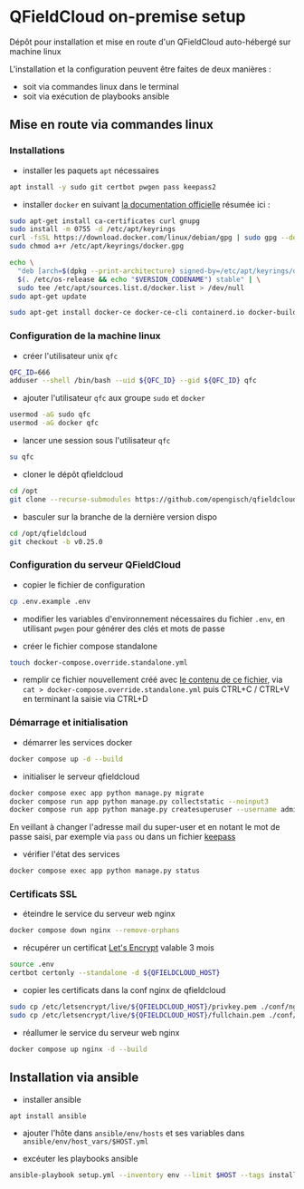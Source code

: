 # QFieldCloud on-premise setup

Dépôt pour installation et mise en route d'un QFieldCloud auto-hébergé sur machine linux

L'installation et la configuration peuvent être faites de deux manières : 
- soit via commandes linux dans le terminal
- soit via exécution de playbooks ansible

## Mise en route via commandes linux

### Installations

- installer les paquets `apt` nécessaires

```sh
apt install -y sudo git certbot pwgen pass keepass2
```

- installer `docker` en suivant [la documentation officielle](https://docs.docker.com/engine/install/debian/) résumée ici :

```sh
sudo apt-get install ca-certificates curl gnupg
sudo install -m 0755 -d /etc/apt/keyrings
curl -fsSL https://download.docker.com/linux/debian/gpg | sudo gpg --dearmor -o /etc/apt/keyrings/docker.gpg
sudo chmod a+r /etc/apt/keyrings/docker.gpg

echo \
  "deb [arch=$(dpkg --print-architecture) signed-by=/etc/apt/keyrings/docker.gpg] https://download.docker.com/linux/debian \
  $(. /etc/os-release && echo "$VERSION_CODENAME") stable" | \
  sudo tee /etc/apt/sources.list.d/docker.list > /dev/null
sudo apt-get update

sudo apt-get install docker-ce docker-ce-cli containerd.io docker-buildx-plugin docker-compose-plugin
```

### Configuration de la machine linux

- créer l'utilisateur unix `qfc`

```sh
QFC_ID=666
adduser --shell /bin/bash --uid ${QFC_ID} --gid ${QFC_ID} qfc
```

- ajouter l'utilisateur `qfc` aux groupe `sudo` et `docker`

```sh
usermod -aG sudo qfc
usermod -aG docker qfc
```

- lancer une session sous l'utilisateur `qfc`

```sh
su qfc
```

- cloner le dépôt qfieldcloud

```sh
cd /opt
git clone --recurse-submodules https://github.com/opengisch/qfieldcloud.git
```

- basculer sur la branche de la dernière version dispo

```sh
cd /opt/qfieldcloud
git checkout -b v0.25.0
```

### Configuration du serveur QFieldCloud

- copier le fichier de configuration

```sh
cp .env.example .env
```

- modifier les variables d'environnement nécessaires du fichier `.env`, en utilisant `pwgen` pour générer des clés et mots de passe

- créer le fichier compose standalone

```sh
touch docker-compose.override.standalone.yml
```

- remplir ce fichier nouvellement créé avec [le contenu de ce fichier](https://github.com/opengisch/qfieldcloud/pull/844/files#diff-32a4168a7b1fcd63e4c0b12368085fea9e1aec07a103211409ad8538a27487b5), via `cat > docker-compose.override.standalone.yml` puis CTRL+C / CTRL+V en terminant la saisie via CTRL+D

### Démarrage et initialisation

- démarrer les services docker

```sh
docker compose up -d --build
```

- initialiser le serveur qfieldcloud

```sh
docker compose exec app python manage.py migrate
docker compose run app python manage.py collectstatic --noinput3
docker compose run app python manage.py createsuperuser --username admin --email admin@mon.domain
```

En veillant à changer l'adresse mail du super-user et en notant le mot de passe saisi, par exemple via `pass` ou dans un fichier [keepass](https://keepass.info/)

- vérifier l'état des services

```sh
docker compose exec app python manage.py status
```

### Certificats SSL

- éteindre le service du serveur web nginx

```sh
docker compose down nginx --remove-orphans
```

- récupérer un certificat [Let's Encrypt](https://letsencrypt.org/) valable 3 mois
```sh
source .env
certbot certonly --standalone -d ${QFIELDCLOUD_HOST}
```

- copier les certificats dans la conf nginx de qfieldcloud
```sh
sudo cp /etc/letsencrypt/live/${QFIELDCLOUD_HOST}/privkey.pem ./conf/nginx/certs/${QFIELDCLOUD_HOST}-key.pem
sudo cp /etc/letsencrypt/live/${QFIELDCLOUD_HOST}/fullchain.pem ./conf/nginx/certs/${QFIELDCLOUD_HOST}.pem
```

- réallumer le service du serveur web nginx

```sh
docker compose up nginx -d --build
```

## Installation via ansible

- installer ansible

```sh
apt install ansible
```

- ajouter l'hôte dans `ansible/env/hosts` et ses variables dans `ansible/env/host_vars/$HOST.yml`

- excéuter les playbooks ansible

```sh
ansible-playbook setup.yml --inventory env --limit $HOST --tags install -K
```
